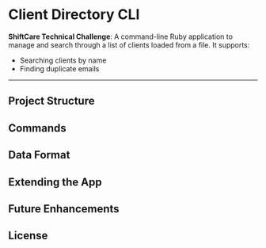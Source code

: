 # Client Directory CLI

**ShiftCare Technical Challenge**: A command-line Ruby application to manage and search through a list of clients loaded from a file. It supports:

- Searching clients by name
- Finding duplicate emails

---

## Project Structure

## Commands

## Data Format

## Extending the App

## Future Enhancements

## License

